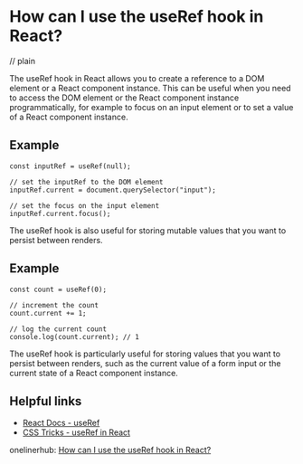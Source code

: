 # How can I use the useRef hook in React?
// plain

The useRef hook in React allows you to create a reference to a DOM element or a React component instance. This can be useful when you need to access the DOM element or the React component instance programmatically, for example to focus on an input element or to set a value of a React component instance.

## Example


```
const inputRef = useRef(null);

// set the inputRef to the DOM element
inputRef.current = document.querySelector("input");

// set the focus on the input element
inputRef.current.focus();
```

The useRef hook is also useful for storing mutable values that you want to persist between renders.

## Example


```
const count = useRef(0);

// increment the count
count.current += 1;

// log the current count
console.log(count.current); // 1
```

The useRef hook is particularly useful for storing values that you want to persist between renders, such as the current value of a form input or the current state of a React component instance.

## Helpful links
- [React Docs - useRef](https://reactjs.org/docs/hooks-reference.html#useref)
- [CSS Tricks - useRef in React](https://css-tricks.com/using-refs-in-react/)

onelinerhub: [How can I use the useRef hook in React?](https://onelinerhub.com/reactjs/how-can-i-use-the-useref-hook-in-react)